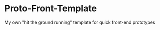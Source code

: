 Proto-Front-Template
====================

My own "hit the ground running" template for quick front-end prototypes
